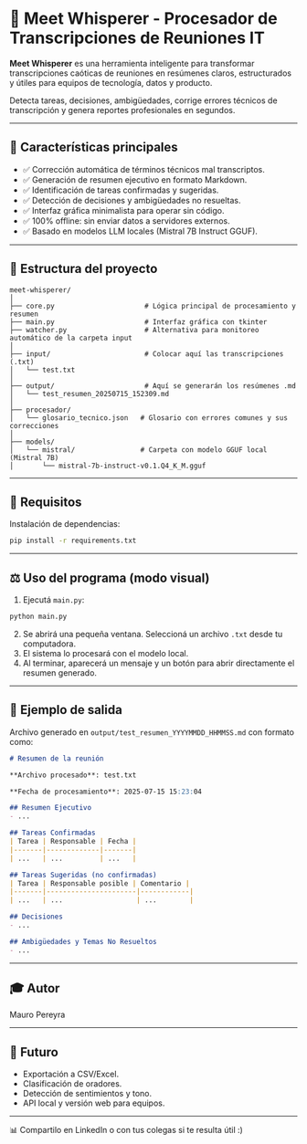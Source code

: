 # 🧠 Meet Whisperer - Procesador de Transcripciones de Reuniones IT

**Meet Whisperer** es una herramienta inteligente para transformar transcripciones caóticas de reuniones en resúmenes claros, estructurados y útiles para equipos de tecnología, datos y producto.

Detecta tareas, decisiones, ambigüedades, corrige errores técnicos de transcripción y genera reportes profesionales en segundos.

---

## 🚀 Características principales

- ✅ Corrección automática de términos técnicos mal transcriptos.
- ✅ Generación de resumen ejecutivo en formato Markdown.
- ✅ Identificación de tareas confirmadas y sugeridas.
- ✅ Detección de decisiones y ambigüedades no resueltas.
- ✅ Interfaz gráfica minimalista para operar sin código.
- ✅ 100% offline: sin enviar datos a servidores externos.
- ✅ Basado en modelos LLM locales (Mistral 7B Instruct GGUF).

---

## 📁 Estructura del proyecto

```
meet-whisperer/
│
├── core.py                      # Lógica principal de procesamiento y resumen
├── main.py                      # Interfaz gráfica con tkinter
├── watcher.py                   # Alternativa para monitoreo automático de la carpeta input
│
├── input/                       # Colocar aquí las transcripciones (.txt)
│   └── test.txt
│
├── output/                      # Aquí se generarán los resúmenes .md
│   └── test_resumen_20250715_152309.md
│
├── procesador/
│   └── glosario_tecnico.json   # Glosario con errores comunes y sus correcciones
│
├── models/
│   └── mistral/                # Carpeta con modelo GGUF local (Mistral 7B)
│       └── mistral-7b-instruct-v0.1.Q4_K_M.gguf
```

---

## 📅 Requisitos

Instalación de dependencias:
```bash
pip install -r requirements.txt
```

---

## ⚖️ Uso del programa (modo visual)

1. Ejecutá `main.py`:
```bash
python main.py
```
2. Se abrirá una pequeña ventana. Seleccioná un archivo `.txt` desde tu computadora.
3. El sistema lo procesará con el modelo local.
4. Al terminar, aparecerá un mensaje y un botón para abrir directamente el resumen generado.

---

## 🎨 Ejemplo de salida
Archivo generado en `output/test_resumen_YYYYMMDD_HHMMSS.md` con formato como:

```markdown
# Resumen de la reunión

**Archivo procesado**: test.txt

**Fecha de procesamiento**: 2025-07-15 15:23:04

## Resumen Ejecutivo
- ...

## Tareas Confirmadas
| Tarea | Responsable | Fecha |
|-------|-------------|-------|
| ...   | ...         | ...   |

## Tareas Sugeridas (no confirmadas)
| Tarea | Responsable posible | Comentario |
|-------|----------------------|------------|
| ...   | ...                  | ...        |

## Decisiones
- ...

## Ambigüedades y Temas No Resueltos
- ...
```

---

## 🎓 Autor

Mauro Pereyra

---

## 🌟 Futuro
- Exportación a CSV/Excel.
- Clasificación de oradores.
- Detección de sentimientos y tono.
- API local y versión web para equipos.

---

📊 Compartilo en LinkedIn o con tus colegas si te resulta útil :)
